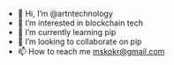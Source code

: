 - 👋 Hi, I’m @artntechnology
- 👀 I’m interested in blockchain tech
- 🌱 I’m currently learning pip
- 💞️ I’m looking to collaborate on pip
- 📫 How to reach me mskokr@gmail.com

<!---
artntechnology/artntechnology is a ✨ special ✨ repository because its `README.md` (this file) appears on your GitHub profile.
You can click the Preview link to take a look at your changes.
--->
